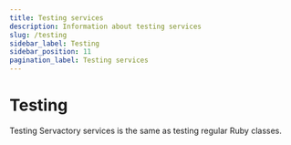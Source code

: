 ```yaml
---
title: Testing services
description: Information about testing services
slug: /testing
sidebar_label: Testing
sidebar_position: 11
pagination_label: Testing services
---
```


# Testing

Testing Servactory services is the same as testing regular Ruby classes.
